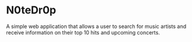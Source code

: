 # N0teDr0p
A simple web application that allows a user to search for music artists and receive information on their top 10 hits and upcoming concerts. 
